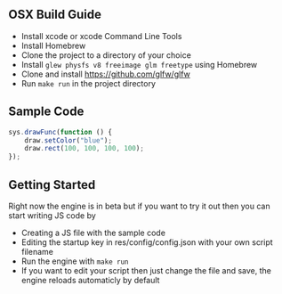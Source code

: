 OSX Build Guide
-------------------
- Install xcode or xcode Command Line Tools
- Install Homebrew
- Clone the project to a directory of your choice
- Install ```glew physfs v8 freeimage glm freetype``` using Homebrew
- Clone and install https://github.com/glfw/glfw
- Run `make run` in the project directory

Sample Code
-------------------
```javascript
sys.drawFunc(function () {
	draw.setColor("blue");
	draw.rect(100, 100, 100, 100);
});
```

Getting Started
-------------------
Right now the engine is in beta but if you want to try it out then you can start writing JS code by
- Creating a JS file with the sample code
- Editing the startup key in res/config/config.json with your own script filename
- Run the engine with `make run`
- If you want to edit your script then just change the file and save, the engine reloads automaticly by default